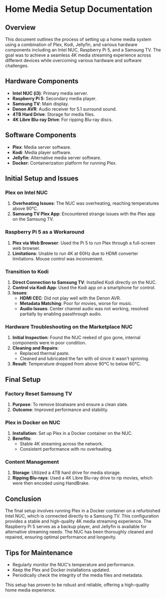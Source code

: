 # Home Media Setup Documentation

## Overview

This document outlines the process of setting up a home media system using a combination of Plex, Kodi, Jellyfin, and various hardware components including an Intel NUC, Raspberry Pi 5, and a Samsung TV. The goal was to achieve a seamless 4K media streaming experience across different devices while overcoming various hardware and software challenges.

## Hardware Components

- **Intel NUC (i3)**: Primary media server.
- **Raspberry Pi 5**: Secondary media player.
- **Samsung TV**: Main display.
- **Denon AVR**: Audio receiver for 5.1 surround sound.
- **4TB Hard Drive**: Storage for media files.
- **4K Libre Blu-ray Drive**: For ripping Blu-ray discs.

## Software Components

- **Plex**: Media server software.
- **Kodi**: Media player software.
- **Jellyfin**: Alternative media server software.
- **Docker**: Containerization platform for running Plex.

## Initial Setup and Issues

### Plex on Intel NUC

1. **Overheating Issues**: The NUC was overheating, reaching temperatures above 90°C.
2. **Samsung TV Plex App**: Encountered strange issues with the Plex app on the Samsung TV.

### Raspberry Pi 5 as a Workaround

1. **Plex via Web Browser**: Used the Pi 5 to run Plex through a full-screen web browser.
2. **Limitations**: Unable to run 4K at 60Hz due to HDMI converter limitations. Mouse control was inconvenient.

### Transition to Kodi

1. **Direct Connection to Samsung TV**: Installed Kodi directly on the NUC.
2. **Control via Kodi App**: Used the Kodi app on a smartphone for control.
3. **Issues**:
   - **HDMI CEC**: Did not play well with the Denon AVR.
   - **Metadata Matching**: Poor for movies, worse for music.
   - **Audio Issues**: Center channel audio was not working, resolved partially by enabling passthrough audio.

### Hardware Troubleshooting on the Marketplace NUC

1. **Initial Inspection**: Found the NUC reeked of goo gone, internal components were in poor condition.
2. **Cleaning and Repairs**:
   - Replaced thermal paste.
   - Cleaned and lubricated the fan with oil since it wasn't spinning.
3. **Result**: Temperature dropped from above 90°C to below 60°C.

## Final Setup

### Factory Reset Samsung TV

1. **Purpose**: To remove bloatware and ensure a clean slate.
2. **Outcome**: Improved performance and stability.

### Plex in Docker on NUC

1. **Installation**: Set up Plex in a Docker container on the NUC.
2. **Benefits**:
   - Stable 4K streaming across the network.
   - Consistent performance with no overheating.

### Content Management

1. **Storage**: Utilized a 4TB hard drive for media storage.
2. **Ripping Blu-rays**: Used a 4K Libre Blu-ray drive to rip movies, which were then encoded using HandBrake.

## Conclusion

The final setup involves running Plex in a Docker container on a refurbished Intel NUC, which is connected directly to a Samsung TV. This configuration provides a stable and high-quality 4K media streaming experience. The Raspberry Pi 5 serves as a backup player, and Jellyfin is available for alternative streaming needs. The NUC has been thoroughly cleaned and repaired, ensuring optimal performance and longevity.

## Tips for Maintenance

- Regularly monitor the NUC's temperature and performance.
- Keep the Plex and Docker installations updated.
- Periodically check the integrity of the media files and metadata.

This setup has proven to be robust and reliable, offering a high-quality home media experience.
